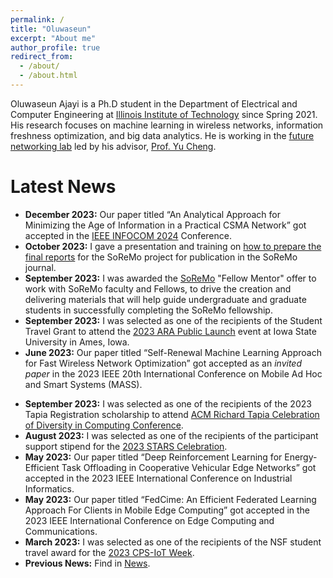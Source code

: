 ```yaml
---
permalink: /
title: "Oluwaseun"
excerpt: "About me"
author_profile: true
redirect_from: 
  - /about/
  - /about.html
---
```


Oluwaseun Ajayi is a Ph.D student in the Department of Electrical and Computer Engineering at [Illinois Institute of Technology](https://www.iit.edu/) since Spring 2021. His research focuses on machine learning in wireless networks, information freshness optimization, and big data analytics. He is working in the [future networking lab](http://www.ece.iit.edu/~funlab/) led by his advisor, [Prof. Yu Cheng](http://www.ece.iit.edu/~yucheng/).

Latest News
=======
<ul>
  <li><strong>December 2023:</strong> Our paper titled “An Analytical Approach for Minimizing the Age of Information in a Practical CSMA Network” got accepted in the <a href="https://infocom2024.ieee-infocom.org/">IEEE INFOCOM 2024</a> Conference.</li>
  <li><strong>October 2023:</strong> I gave a presentation and training on <a href="https://www.youtube.com/watch?v=CK_5BNsiusE">how to prepare the final reports</a> for the SoReMo project for publication in the SoReMo journal.</li>
  <li><strong>September 2023:</strong> I was awarded the <a href="https://www.soremo.org/home">SoReMo</a> "Fellow Mentor" offer to work with SoReMo faculty and Fellows, to drive the creation and delivering materials that will help guide undergraduate and graduate students in successfully completing the SoReMo fellowship.</li>
  <li><strong>September 2023:</strong> I was selected as one of the recipients of the Student Travel Grant to attend the <a href="https://arawireless.org/2023-public-launch/">2023 ARA Public Launch</a> event at Iowa State University in Ames, Iowa.</li>
  <li><strong>June 2023:</strong> Our paper titled “Self-Renewal Machine Learning Approach for Fast Wireless Network Optimization” got accepted as an <i>invited paper</i> in the 2023 IEEE 20th International Conference on Mobile Ad Hoc and Smart Systems (MASS).</li>
</ul>

- **September 2023:** I was selected as one of the recipients of the 2023 Tapia Registration scholarship to attend [ACM Richard Tapia Celebration of Diversity in Computing Conference](https://tapiaconference.cmd-it.org).
- **August 2023:** I was selected as one of the recipients of the participant support stipend for the [2023 STARS Celebration](https://tapiaconference.cmd-it.org).
- **May 2023:** Our paper titled “Deep Reinforcement Learning for Energy-Efficient Task Offloading in Cooperative Vehicular Edge Networks” got accepted in the 2023 IEEE International Conference on Industrial Informatics.
- **May 2023:** Our paper titled “FedCime: An Efficient Federated Learning Approach For Clients in Mobile Edge Computing” got accepted in the 2023 IEEE International Conference on Edge Computing and Communications.
- **March 2023:** I was selected as one of the recipients of the NSF student travel award for the [2023 CPS-IoT Week](https://cps-iot-week2023.cs.utsa.edu).
- **Previous News:** Find in [News](talks.html).
